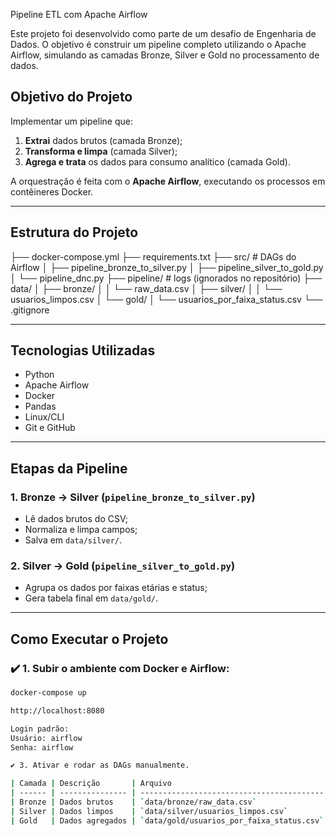Pipeline ETL com Apache Airflow

Este projeto foi desenvolvido como parte de um desafio de Engenharia de Dados. O objetivo é construir um pipeline completo utilizando o Apache Airflow, simulando as camadas Bronze, Silver e Gold no processamento de dados.

## Objetivo do Projeto

Implementar um pipeline que:
1. **Extrai** dados brutos (camada Bronze);
2. **Transforma e limpa** (camada Silver);
3. **Agrega e trata** os dados para consumo analítico (camada Gold).

A orquestração é feita com o **Apache Airflow**, executando os processos em contêineres Docker.

---

## Estrutura do Projeto

├── docker-compose.yml
├── requirements.txt
├── src/ # DAGs do Airflow
│ ├── pipeline_bronze_to_silver.py
│ ├── pipeline_silver_to_gold.py
│ └── pipeline_dnc.py
├── pipeline/ # logs (ignorados no repositório)
├── data/
│ ├── bronze/
│ │ └── raw_data.csv
│ ├── silver/
│ │ └── usuarios_limpos.csv
│ └── gold/
│ └── usuarios_por_faixa_status.csv
└── .gitignore

---

##  Tecnologias Utilizadas

- Python  
- Apache Airflow  
- Docker  
- Pandas  
- Linux/CLI  
- Git e GitHub  

---

##  Etapas da Pipeline

###  1. Bronze → Silver (`pipeline_bronze_to_silver.py`)
- Lê dados brutos do CSV;
- Normaliza e limpa campos;
- Salva em `data/silver/`.

###  2. Silver → Gold (`pipeline_silver_to_gold.py`)
- Agrupa os dados por faixas etárias e status;
- Gera tabela final em `data/gold/`.

---

##  Como Executar o Projeto

### ✔️ 1. Subir o ambiente com Docker e Airflow:

```bash
docker-compose up

http://localhost:8080

Login padrão:
Usuário: airflow
Senha: airflow

✔️ 3. Ativar e rodar as DAGs manualmente.

| Camada | Descrição       | Arquivo                                   |
| ------ | --------------- | ----------------------------------------- |
| Bronze | Dados brutos    | `data/bronze/raw_data.csv`                |
| Silver | Dados limpos    | `data/silver/usuarios_limpos.csv`         |
| Gold   | Dados agregados | `data/gold/usuarios_por_faixa_status.csv` |








